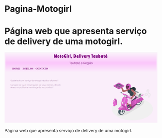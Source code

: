 # Pagina-Motogirl

 <h1>Página web que apresenta serviço de delivery de uma motogirl.</h1>
 <img src='img/img.png'>   


 Página web que apresenta serviço de delivery de uma motogirl.


